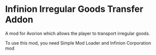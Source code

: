 # Infinion Irregular Goods Transfer Addon
A mod for Avorion which allows the player to transport irregular goods.

To use this mod, you need Simple Mod Loader and Infinion Corporation mod
